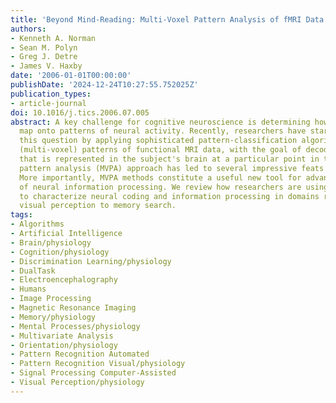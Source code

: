```yaml
---
title: 'Beyond Mind-Reading: Multi-Voxel Pattern Analysis of fMRI Data'
authors:
- Kenneth A. Norman
- Sean M. Polyn
- Greg J. Detre
- James V. Haxby
date: '2006-01-01T00:00:00'
publishDate: '2024-12-24T10:27:55.752025Z'
publication_types:
- article-journal
doi: 10.1016/j.tics.2006.07.005
abstract: A key challenge for cognitive neuroscience is determining how mental representations
  map onto patterns of neural activity. Recently, researchers have started to address
  this question by applying sophisticated pattern-classification algorithms to distributed
  (multi-voxel) patterns of functional MRI data, with the goal of decoding the information
  that is represented in the subject's brain at a particular point in time. This multi-voxel
  pattern analysis (MVPA) approach has led to several impressive feats of mind reading.
  More importantly, MVPA methods constitute a useful new tool for advancing our understanding
  of neural information processing. We review how researchers are using MVPA methods
  to characterize neural coding and information processing in domains ranging from
  visual perception to memory search.
tags:
- Algorithms
- Artificial Intelligence
- Brain/physiology
- Cognition/physiology
- Discrimination Learning/physiology
- DualTask
- Electroencephalography
- Humans
- Image Processing
- Magnetic Resonance Imaging
- Memory/physiology
- Mental Processes/physiology
- Multivariate Analysis
- Orientation/physiology
- Pattern Recognition Automated
- Pattern Recognition Visual/physiology
- Signal Processing Computer-Assisted
- Visual Perception/physiology
---
```

